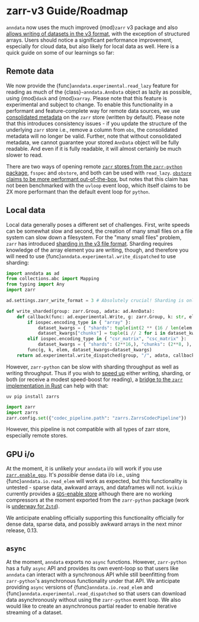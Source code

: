# zarr-v3 Guide/Roadmap

`anndata` now uses the much improved {mod}`zarr` v3 package and also [allows writing of datasets in the v3 format](https://anndata.readthedocs.io/en/stable/generated/anndata.settings.html#anndata.settings.zarr_write_format), with the exception of structured arrays.  Users should notice a significant performance improvement, especially for cloud data, but also likely for local data as well.  Here is a quick guide on some of our learnings so far:

## Remote data

We now provide the {func}`anndata.experimental.read_lazy` feature for reading as much of the {class}`~anndata.AnnData` object as lazily as possible, using {mod}`dask` and {mod}`xarray`.  Please note that this feature is experimental and subject to change.  To enable this functionality in a performant and feature-complete way for remote data sources, we use [consolidated metadata](https://zarr.readthedocs.io/en/stable/user-guide/consolidated_metadata.html) on the `zarr` store (written by default).  Please note that this introduces consistency issues - if you update the structure of the underlying `zarr` store i.e., remove a column from `obs`, the consolidated metadata will no longer be valid.  Further, note that without consolidated metadata, we cannot guarantee your stored `AnnData` object will be fully readable.  And even if it is fully readable, it will almost certainly be much slower to read.

There are two ways of opening remote [`zarr` stores from the `zarr-python` package](https://zarr.readthedocs.io/en/stable/api/zarr/storage/index.html), `fsspec` and `obstore`, and both can be used with `read_lazy`.  [`obstore` claims to be more performant out-of-the-box](https://developmentseed.org/obstore/latest/performance), but notes that this claim has not been benchmarked with the `uvloop` event loop, which itself claims to be 2X more performant than the default event loop for `python`.

## Local data

Local data generally poses a different set of challenges.  First, write speeds can be somewhat slow and second, the creation of many small files on a file system can slow down a filesystem.  For the "many small files" problem, `zarr` has introduced [sharding in the v3 file format](https://zarr.readthedocs.io/en/stable/user-guide/performance.html#sharding). Sharding requires knowledge of the array element you are writing, though, and therefore you will need to use {func}`anndata.experimental.write_dispatched` to use sharding:

```python
import anndata as ad
from collections.abc import Mapping
from typing import Any
import zarr

ad.settings.zarr_write_format = 3 # Absolutely crucial! Sharding is only for the v3 file format!

def write_sharded(group: zarr.Group, adata: ad.AnnData):
    def callback(func: ad.experimental.Write, g: zarr.Group, k: str, elem: ad.typing.RWAble, dataset_kwargs: Mapping[str, Any], iospec: ad.experimental.IOSpec):
        if iospec.encoding_type in { "array" }:
            dataset_kwargs = { "shards": tuple(int(2 ** (16 / len(elem.shape))) for _ in elem.shape), **dataset_kwargs}
            dataset_kwargs["chunks"] = tuple(i // 2 for i in dataset_kwargs["shards"])
        elif iospec.encoding_type in { "csr_matrix", "csc_matrix" }:
            dataset_kwargs = { "shards": (2**16,), "chunks": (2**8, ), **dataset_kwargs }
        func(g, k, elem, dataset_kwargs=dataset_kwargs)
    return ad.experimental.write_dispatched(group, "/", adata, callback=callback)
```

However, `zarr-python` can be slow with sharding throughput as well as writing throughput.  Thus if you wish to [speed up](https://github.com/LDeakin/zarr_benchmarks) either writing, sharding, or both (or receive a modest speed-boost for reading), a [bridge to the `zarr` implementation in Rust](https://zarrs-python.readthedocs.io/en/latest/) can help with that:

```
uv pip install zarrs
```

```python
import zarr
import zarrs
zarr.config.set({"codec_pipeline.path": "zarrs.ZarrsCodecPipeline"})
```

However, this pipeline is not compatible with all types of zarr store, especially remote stores.

## GPU i/o

At the moment, it is unlikely your `anndata` i/o will work if you use [`zarr.enable_gpu`](https://zarr.readthedocs.io/en/stable/user-guide/gpu.html#reading-data-into-device-memory).  It's *possible* dense data i/o i.e., using {func}`anndata.io.read_elem` will work as expected, but this functionality is untested - sparse data, awkward arrays, and dataframes will not.  `kvikio` currently provides a [`GDS`-enable store](https://docs.rapids.ai/api/kvikio/nightly/api/#kvikio.zarr.GDSStore) although there are no working compressors at the moment exported from the `zarr-python` package (work is [underway for `Zstd`](https://github.com/zarr-developers/zarr-python/pull/2863)).

We anticipate enabling officially supporting this functionality officially for dense data, sparse data, and possibly awkward arrays in the next minor release, 0.13.

## `async`

At the moment, `anndata` exports no `async` functions.  However, `zarr-python` has a fully `async` API and provides its own event-loop so that users like `anndata` can interact with a synchronous API while still beenfitting from `zarr-python`'s asynchronous functionality under that API.  We anticipate providing `async` versions of {func}`anndata.io.read_elem` and {func}`anndata.experimental.read_dispatched` so that users can download data asynchronously without using the `zarr-python` event loop.  We also would like to create an asynchronous partial reader to enable iterative streaming of a dataset.
